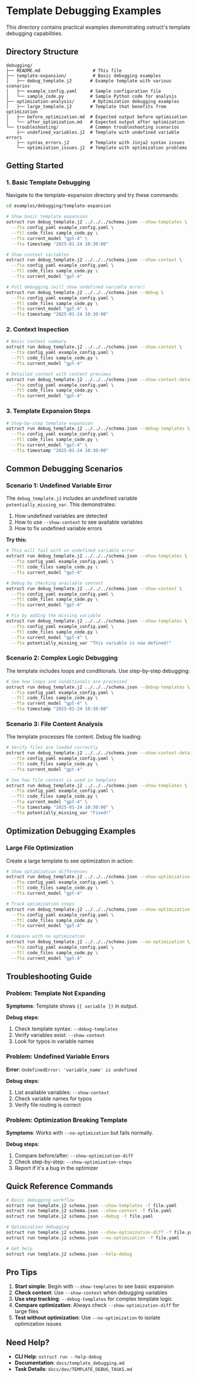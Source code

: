 # Template Debugging Examples

This directory contains practical examples demonstrating ostruct's template debugging capabilities.

## Directory Structure

```
debugging/
├── README.md                    # This file
├── template-expansion/          # Basic debugging examples
│   ├── debug_template.j2       # Example template with various scenarios
│   ├── example_config.yaml     # Sample configuration file
│   └── sample_code.py          # Sample Python code for analysis
├── optimization-analysis/       # Optimization debugging examples
│   ├── large_template.j2       # Template that benefits from optimization
│   ├── before_optimization.md  # Expected output before optimization
│   └── after_optimization.md   # Expected output after optimization
└── troubleshooting/            # Common troubleshooting scenarios
    ├── undefined_variables.j2  # Template with undefined variable errors
    ├── syntax_errors.j2        # Template with Jinja2 syntax issues
    └── optimization_issues.j2  # Template with optimization problems
```

## Getting Started

### 1. Basic Template Debugging

Navigate to the template-expansion directory and try these commands:

```bash
cd examples/debugging/template-expansion

# Show basic template expansion
ostruct run debug_template.j2 ../../../schema.json --show-templates \
  --fta config_yaml example_config.yaml \
  --ftl code_files sample_code.py \
  --fta current_model "gpt-4" \
  --fta timestamp "2025-01-24 10:30:00"

# Show context variables
ostruct run debug_template.j2 ../../../schema.json --show-context \
  --fta config_yaml example_config.yaml \
  --ftl code_files sample_code.py \
  --fta current_model "gpt-4"

# Full debugging (will show undefined variable error)
ostruct run debug_template.j2 ../../../schema.json --debug \
  --fta config_yaml example_config.yaml \
  --ftl code_files sample_code.py \
  --fta current_model "gpt-4" \
  --fta timestamp "2025-01-24 10:30:00"
```

### 2. Context Inspection

```bash
# Basic context summary
ostruct run debug_template.j2 ../../../schema.json --show-context \
  --fta config_yaml example_config.yaml \
  --ftl code_files sample_code.py \
  --fta current_model "gpt-4"

# Detailed context with content previews
ostruct run debug_template.j2 ../../../schema.json --show-context-detailed \
  --fta config_yaml example_config.yaml \
  --ftl code_files sample_code.py \
  --fta current_model "gpt-4"
```

### 3. Template Expansion Steps

```bash
# Step-by-step template expansion
ostruct run debug_template.j2 ../../../schema.json --debug-templates \
  --fta config_yaml example_config.yaml \
  --ftl code_files sample_code.py \
  --fta current_model "gpt-4" \
  --fta timestamp "2025-01-24 10:30:00"
```

## Common Debugging Scenarios

### Scenario 1: Undefined Variable Error

The `debug_template.j2` includes an undefined variable `potentially_missing_var`. This demonstrates:

1. How undefined variables are detected
2. How to use `--show-context` to see available variables
3. How to fix undefined variable errors

**Try this:**

```bash
# This will fail with an undefined variable error
ostruct run debug_template.j2 ../../../schema.json --show-templates \
  --fta config_yaml example_config.yaml \
  --ftl code_files sample_code.py \
  --fta current_model "gpt-4"

# Debug by checking available context
ostruct run debug_template.j2 ../../../schema.json --show-context \
  --fta config_yaml example_config.yaml \
  --ftl code_files sample_code.py \
  --fta current_model "gpt-4"

# Fix by adding the missing variable
ostruct run debug_template.j2 ../../../schema.json --show-templates \
  --fta config_yaml example_config.yaml \
  --ftl code_files sample_code.py \
  --fta current_model "gpt-4" \
  --fta potentially_missing_var "This variable is now defined!"
```

### Scenario 2: Complex Logic Debugging

The template includes loops and conditionals. Use step-by-step debugging:

```bash
# See how loops and conditionals are processed
ostruct run debug_template.j2 ../../../schema.json --debug-templates \
  --fta config_yaml example_config.yaml \
  --ftl code_files sample_code.py \
  --fta current_model "gpt-4" \
  --fta timestamp "2025-01-24 10:30:00"
```

### Scenario 3: File Content Analysis

The template processes file content. Debug file loading:

```bash
# Verify files are loaded correctly
ostruct run debug_template.j2 ../../../schema.json --show-context-detailed \
  --fta config_yaml example_config.yaml \
  --ftl code_files sample_code.py \
  --fta current_model "gpt-4"

# See how file content is used in template
ostruct run debug_template.j2 ../../../schema.json --show-templates \
  --fta config_yaml example_config.yaml \
  --ftl code_files sample_code.py \
  --fta current_model "gpt-4" \
  --fta timestamp "2025-01-24 10:30:00" \
  --fta potentially_missing_var "Fixed!"
```

## Optimization Debugging Examples

### Large File Optimization

Create a large template to see optimization in action:

```bash
# Show optimization differences
ostruct run debug_template.j2 ../../../schema.json --show-optimization-diff \
  --fta config_yaml example_config.yaml \
  --ftl code_files sample_code.py \
  --fta current_model "gpt-4"

# Track optimization steps
ostruct run debug_template.j2 ../../../schema.json --show-optimization-steps \
  --fta config_yaml example_config.yaml \
  --ftl code_files sample_code.py \
  --fta current_model "gpt-4"

# Compare with no optimization
ostruct run debug_template.j2 ../../../schema.json --no-optimization \
  --fta config_yaml example_config.yaml \
  --ftl code_files sample_code.py \
  --fta current_model "gpt-4"
```

## Troubleshooting Guide

### Problem: Template Not Expanding

**Symptoms**: Template shows `{{ variable }}` in output.

**Debug steps**:

1. Check template syntax: `--debug-templates`
2. Verify variables exist: `--show-context`
3. Look for typos in variable names

### Problem: Undefined Variable Errors

**Error**: `UndefinedError: 'variable_name' is undefined`

**Debug steps**:

1. List available variables: `--show-context`
2. Check variable names for typos
3. Verify file routing is correct

### Problem: Optimization Breaking Template

**Symptoms**: Works with `--no-optimization` but fails normally.

**Debug steps**:

1. Compare before/after: `--show-optimization-diff`
2. Check step-by-step: `--show-optimization-steps`
3. Report if it's a bug in the optimizer

## Quick Reference Commands

```bash
# Basic debugging workflow
ostruct run template.j2 schema.json --show-templates -f file.yaml
ostruct run template.j2 schema.json --show-context -f file.yaml
ostruct run template.j2 schema.json --debug -f file.yaml

# Optimization debugging
ostruct run template.j2 schema.json --show-optimization-diff -f file.yaml
ostruct run template.j2 schema.json --no-optimization -f file.yaml

# Get help
ostruct run template.j2 schema.json --help-debug
```

## Pro Tips

1. **Start simple**: Begin with `--show-templates` to see basic expansion
2. **Check context**: Use `--show-context` when debugging variables
3. **Use step tracking**: `--debug-templates` for complex template logic
4. **Compare optimization**: Always check `--show-optimization-diff` for large files
5. **Test without optimization**: Use `--no-optimization` to isolate optimization issues

## Need Help?

- **CLI Help**: `ostruct run --help-debug`
- **Documentation**: `docs/template_debugging.md`
- **Task Details**: `docs/dev/TEMPLATE_DEBUG_TASKS.md`
